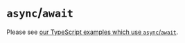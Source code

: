 `async`/`await`
===============

Please see [our TypeScript examples which use `async`/`await`](/exampleTypescript/asyncAwait/).
